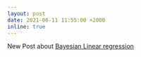 ```yaml
---
layout: post
date: 2021-06-11 11:55:00 +2000
inline: true
---
```


New Post about [Bayesian Linear regression](/blog/2021/linreg/)
